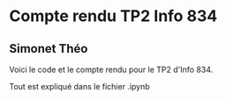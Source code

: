 # Compte rendu TP2 Info 834
## Simonet Théo


Voici le code et le compte rendu pour le TP2 d'Info 834.

Tout est expliqué dans le fichier .ipynb 